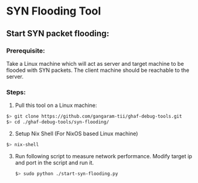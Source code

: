 # SYN Flooding Tool
## Start SYN packet flooding:

### Prerequisite:
Take a Linux machine which will act as server and target machine to be flooded with SYN packets. The client machine should be reachable to the server.

### Steps:
1) Pull this tool on a Linux machine:
   
  ```bash
  $> git clone https://github.com/gangaram-tii/ghaf-debug-tools.git
  $> cd ./ghaf-debug-tools/syn-flooding/ 
  ```

2) Setup Nix Shell (For NixOS based Linux machine)

  ```bash
  $> nix-shell
  ```

3) Run following script to measure network performance.
   Modify target ip and port in the script and run it.

   ```bash
   $> sudo python ./start-syn-flooding.py
   ```

